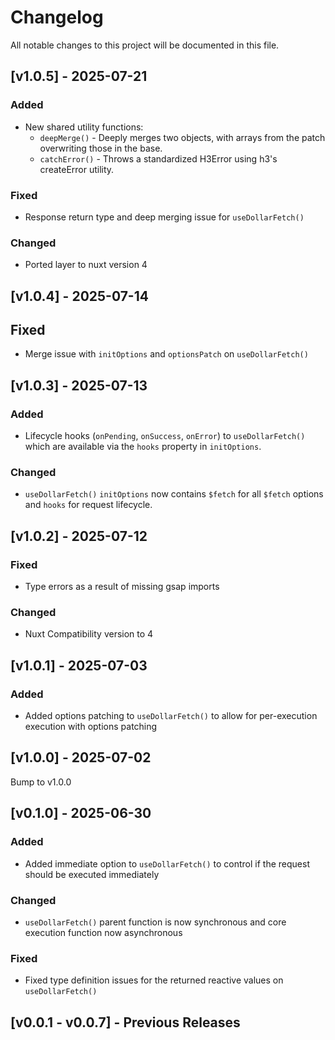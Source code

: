 # Changelog

All notable changes to this project will be documented in this file.

## [v1.0.5] - 2025-07-21

### Added
- New shared utility functions:
   - `deepMerge()` - Deeply merges two objects, with arrays from the patch overwriting those in the base.
   - `catchError()` - Throws a standardized H3Error using h3's createError utility.

### Fixed
- Response return type and deep merging issue for `useDollarFetch()` 

### Changed
- Ported layer to nuxt version 4


## [v1.0.4] - 2025-07-14

## Fixed
- Merge issue with `initOptions` and `optionsPatch` on `useDollarFetch()` 

## [v1.0.3] - 2025-07-13

### Added
- Lifecycle hooks (`onPending`, `onSuccess`, `onError`) to `useDollarFetch()` which are available via the `hooks` property in `initOptions`.

### Changed
- `useDollarFetch()` `initOptions` now contains `$fetch` for all `$fetch` options and `hooks` for request lifecycle.

## [v1.0.2] - 2025-07-12

### Fixed
- Type errors as a result of missing gsap imports

### Changed
- Nuxt Compatibility version to 4

## [v1.0.1] - 2025-07-03

### Added
- Added options patching to `useDollarFetch()` to allow for per-execution execution with options patching

## [v1.0.0] - 2025-07-02

Bump to v1.0.0

## [v0.1.0] - 2025-06-30

### Added
- Added immediate option to `useDollarFetch()` to control if the request should be executed immediately

### Changed
- `useDollarFetch()` parent function is now synchronous and core execution function now asynchronous

### Fixed
- Fixed type definition issues for the returned reactive values on `useDollarFetch()`

## [v0.0.1 - v0.0.7] - Previous Releases
